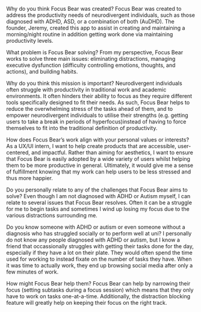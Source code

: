 Why do you think Focus Bear was created?
Focus Bear was created to address the productivity needs of neurodivergent individuals, such as those diagnosed with ADHD, ASD, or a combination of both (AuDHD). The founder, Jeremy, created this app to assist in creating and maintaining a morning/night routine in addition getting work done via maintaining productivity levels.

What problem is Focus Bear solving?
From my perspective, Focus Bear works to solve three main issues: eliminating distractions, managing executive dysfunction (difficulty controlling emotions, thoughts, and actions), and building habits. 

Why do you think this mission is important?
Neurodivergent individuals often struggle with productivity in traditional work and academic environments. It often hinders their ability to focus as they require different tools specifically designed to fit their needs. As such, Focus Bear helps to reduce the overwhelming stress of the tasks ahead of them, and to empower neurodivergent individuals to utilise their strengths (e.g. getting users to take a break in periods of hyperfocus)instead of having to force themselves to fit into the traditional definition of productivity.

How does Focus Bear’s work align with your personal values or interests?
As a UX/UI intern, I want to help create products that are accessible, user-centered, and impactful. Rather than aiming for aesthetics, I want to ensure that Focus Bear is easily adopted by a wide variety of users whilst helping them to be more productive in general. Ultimately, it would give me a sense of fulfillment knowing that my work can help users to be less stressed and thus more happier.

Do you personally relate to any of the challenges that Focus Bear aims to solve?
Even though I am not diagnosed with ADHD or Autism myself, I can relate to several issues that Focus Bear resolves. Often it can be a struggle for me to begin tasks and sometimes I wind up losing my focus due to the various distractions surrounding me.

Do you know someone with ADHD or autism or even someone without a diagnosis who has struggled socially or to perform well at uni? 
I personally do not know any people diagnosed with ADHD or autism, but I know a friend that occassionally struggles with getting their tasks done for the day, especially if they have a lot on their plate. They would often spend the time used for working to instead fixate on the number of tasks they have. When it was time to actually work, they end up browsing social media after only a few minutes of work.

How might Focus Bear help them?
Focus Bear can help by narrowing their focus (setting subtasks during a focus session) which means that they only have to work on tasks one-at-a-time. Additionally, the distraction blocking feature will greatly help on keeping their focus on the right track.